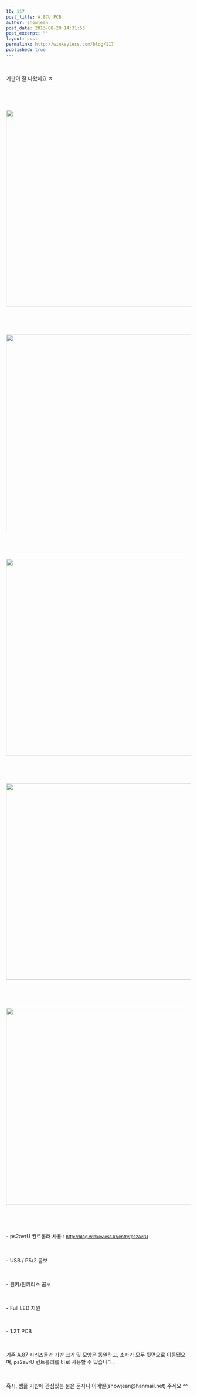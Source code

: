 ```yaml
---
ID: 117
post_title: A.87U PCB
author: showjean
post_date: 2013-08-20 14:31:53
post_excerpt: ""
layout: post
permalink: http://winkeyless.com/blog/117
published: true
---
```

<p><br /></p><p>기판이 잘 나왔네요 ㅎ</p><p><br /></p><p><br /></p><p style="text-align: center; clear: none; float: none;"><img src="http://winkeyless.com/blog/wp-content/uploads/1/cfile28.uf.2225683A521379A23B2093.jpg" class="aligncenter" width="800" height="536" filename="DSC_9370.jpg" filemime="image/jpeg" /></p><p><br /></p><p><br /></p><p style="text-align: center; clear: none; float: none;"><img src="http://winkeyless.com/blog/wp-content/uploads/1/cfile28.uf.263CD23A521379A2366C80.jpg" class="aligncenter" width="800" height="536" filename="DSC_9372.jpg" filemime="image/jpeg" /></p><p><br /></p><p><br /></p><p style="text-align: center; clear: none; float: none;"><img src="http://winkeyless.com/blog/wp-content/uploads/1/cfile6.uf.254D263A521379A2069FDD.jpg" class="aligncenter" width="800" height="536" filename="DSC_9373.jpg" filemime="image/jpeg" /></p><p><br /></p><p><br /></p><p style="text-align: center; clear: none; float: none;"><img src="http://winkeyless.com/blog/wp-content/uploads/1/cfile1.uf.240E123A521379A3238D0F.jpg" class="aligncenter" width="800" height="536" filename="DSC_9374.jpg" filemime="image/jpeg" /></p><p><br /></p><p><br /></p><p style="text-align: center; clear: none; float: none;"><img src="http://winkeyless.com/blog/wp-content/uploads/1/cfile10.uf.21296E3A521379A3201710.jpg" class="aligncenter" width="800" height="536" filename="DSC_9391.jpg" filemime="image/jpeg" /></p><p><br /></p><p><br /></p><p>- ps2avrU 컨트롤러 사용 :&nbsp;<a href="http://winkeyless.kr/entry/ps2avrU" style="font-size: 9pt; line-height: 1.5;">http://blog.winkeyless.kr/entry/ps2avrU</a></p><p><br /></p><p>- USB / PS/2 콤보&nbsp;</p><p><br /></p><p>- 윈키/윈키리스 콤보</p><p><br /></p><p>- Full LED 지원</p><p><br /></p><p>- 1.2T PCB</p><p><br /></p><p>기존 A.87 시리즈들과 기판 크기 및 모양은 동일하고, 소자가 모두 뒷면으로 이동됐으며, ps2avrU 컨트롤러를 바로 사용할 수 있습니다.</p><p><br /></p><p>혹시, 샘플 기판에 관심있는 분은 문자나 이메일(showjean@hanmail.net) 주세요 ^^</p><p><br /></p><p><br /></p><p><br /></p><p><br /></p><p><br /></p>